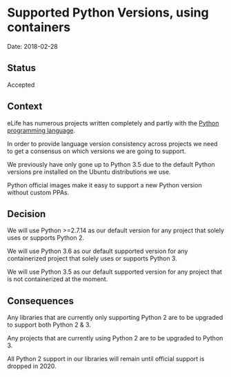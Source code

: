 # Supported Python Versions, using containers

Date: 2018-02-28

## Status

Accepted

## Context 

eLife has numerous projects written completely and partly with the [Python programming language](https://www.python.org/).

In order to provide language version consistency across projects we need to get a consensus on which versions we are going to support.

We previously have only gone up to Python 3.5 due to the default Python versions pre installed on the Ubuntu distributions we use.

Python official images make it easy to support a new Python version without custom PPAs.

## Decision

We will use Python >=2.7.14 as our default version for any project that solely uses or supports Python 2.

We will use Python 3.6 as our default supported version for any containerized project that solely uses or supports Python 3.

We will use Python 3.5 as our default supported version for any project that is not containerized at the moment.

## Consequences

Any libraries that are currently only supporting Python 2 are to be upgraded to support both Python 2 & 3.

Any projects that are currently using Python 2 are to be upgraded to Python 3.

All Python 2 support in our libraries will remain until official support is dropped in 2020.

